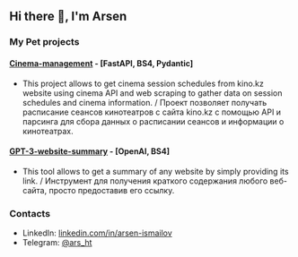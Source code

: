 ## Hi there 👋, I'm Arsen


### My Pet projects
#### [Cinema-management](https://github.com/ismailov0/cinema-management) - [FastAPI, BS4, Pydantic]
- This project allows to get cinema session schedules from kino.kz website using cinema API and web scraping to gather data on session schedules and cinema information. / Проект позволяет получать расписание сеансов кинотеатров с сайта kino.kz с помощью API и парсинга для сбора данных о расписании сеансов и информации о кинотеатрах.

#### [GPT-3-website-summary](https://github.com/ismailov0/gpt-3-website-summary) - [OpenAI, BS4]
- This tool allows to get a summary of any website by simply providing its link. / Инструмент для получения краткого содержания любого веб-сайта, просто предоставив его ссылку.

### Contacts
- LinkedIn: [linkedin.com/in/arsen-ismailov](https://www.linkedin.com/in/arsen-ismailov/)
- Telegram: [@ars_ht](https://t.me/ars_ht)
